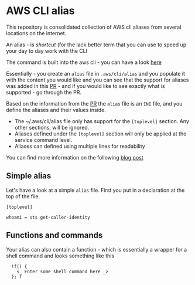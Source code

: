 # AWS CLI alias

This repository is consolidated collection of AWS cli aliases from several locations on the internet.

An alias - is *shortcut* (for the lack better term that you can use to speed up your day to day work with the CLI

The command is built into the aws cli - you can have a look [here](https://github.com/aws/aws-cli/blob/master/awscli/alias.py) 

Essentially - you create an `alias` file in `.aws/cli/alias` and you populate it with the content you would like and you can see that the support for aliases was added in this [PR](https://github.com/aws/aws-cli/pull/2287) - and if you would like to see exactly what is supported - go through the PR.

Based on the information from the [PR](https://github.com/aws/aws-cli/pull/2287) the `alias` file is an `INI` file, and you define the aliases and their values inside.

- The ~/.aws/cli/alias file only has support for the `[toplevel]` section. Any other sections, will be ignored.
- Aliases defined under the `[toplevel]` section will only be applied at the service command level.
- Aliases can defined using multiple lines for readability


You can find more information on the following [blog post](https://blog.technodrone.cloud/2020/12/aws-cli-aliases.html)

## Simple alias

Let's have a look at a simple `alias` file. First you put in a declaration at the top of the file.

```
[toplevel]

whoami = sts get-caller-identity
```

## Functions and commands

Your alias can also contain a function - which is essentially a wrapper for a shell command and looks something like this

```
  !f() {
    <_ Enter some shell command here _>
  }; f
```